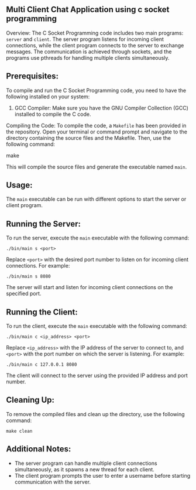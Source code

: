 ## Multi Client Chat Application using c socket programming

Overview:
The C Socket Programming code includes two main programs: `server` and `client`. The server program listens for incoming client connections, while the client program connects to the server to exchange messages. The communication is achieved through sockets, and the programs use pthreads for handling multiple clients simultaneously.

## Prerequisites:

To compile and run the C Socket Programming code, you need to have the following installed on your system:

1. GCC Compiler: Make sure you have the GNU Compiler Collection (GCC) installed to compile the C code.

Compiling the Code:
To compile the code, a `Makefile` has been provided in the repository. Open your terminal or command prompt and navigate to the directory containing the source files and the Makefile. Then, use the following command:

make

This will compile the source files and generate the executable named `main`.

## Usage:

The `main` executable can be run with different options to start the server or client program.

## Running the Server:

To run the server, execute the `main` executable with the following command:

`./bin/main s <port>`

Replace `<port>` with the desired port number to listen on for incoming client connections. For example:

`./bin/main s 8080`

The server will start and listen for incoming client connections on the specified port.

## Running the Client:

To run the client, execute the `main` executable with the following command:

`./bin/main c <ip_address> <port>`

Replace `<ip_address>` with the IP address of the server to connect to, and `<port>` with the port number on which the server is listening. For example:

`./bin/main c 127.0.0.1 8080`

The client will connect to the server using the provided IP address and port number.

## Cleaning Up:

To remove the compiled files and clean up the directory, use the following command:

`make clean`

## Additional Notes:

- The server program can handle multiple client connections simultaneously, as it spawns a new thread for each client.
- The client program prompts the user to enter a username before starting communication with the server.
